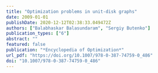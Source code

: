 ```yaml
---
title: "Optimization problems in unit-disk graphs"
date: 2009-01-01
publishDate: 2020-12-12T02:38:33.049472Z
authors: ["Balabhaskar Balasundaram", "Sergiy Butenko"]
publication_types: ["6"]
abstract: ""
featured: false
publication: "*Encyclopedia of Optimization*"
url_pdf: "https://doi.org/10.1007/978-0-387-74759-0_486"
doi: "10.1007/978-0-387-74759-0_486"
---
```


